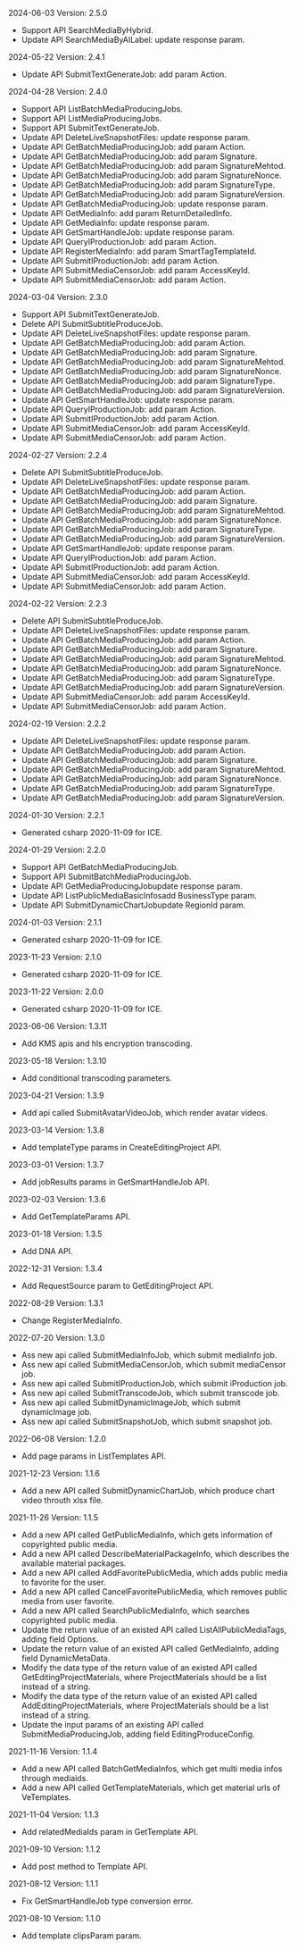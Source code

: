 2024-06-03 Version: 2.5.0
- Support API SearchMediaByHybrid.
- Update API SearchMediaByAILabel: update response param.


2024-05-22 Version: 2.4.1
- Update API SubmitTextGenerateJob: add param Action.


2024-04-28 Version: 2.4.0
- Support API ListBatchMediaProducingJobs.
- Support API ListMediaProducingJobs.
- Support API SubmitTextGenerateJob.
- Update API DeleteLiveSnapshotFiles: update response param.
- Update API GetBatchMediaProducingJob: add param Action.
- Update API GetBatchMediaProducingJob: add param Signature.
- Update API GetBatchMediaProducingJob: add param SignatureMehtod.
- Update API GetBatchMediaProducingJob: add param SignatureNonce.
- Update API GetBatchMediaProducingJob: add param SignatureType.
- Update API GetBatchMediaProducingJob: add param SignatureVersion.
- Update API GetBatchMediaProducingJob: update response param.
- Update API GetMediaInfo: add param ReturnDetailedInfo.
- Update API GetMediaInfo: update response param.
- Update API GetSmartHandleJob: update response param.
- Update API QueryIProductionJob: add param Action.
- Update API RegisterMediaInfo: add param SmartTagTemplateId.
- Update API SubmitIProductionJob: add param Action.
- Update API SubmitMediaCensorJob: add param AccessKeyId.
- Update API SubmitMediaCensorJob: add param Action.


2024-03-04 Version: 2.3.0
- Support API SubmitTextGenerateJob.
- Delete API SubmitSubtitleProduceJob.
- Update API DeleteLiveSnapshotFiles: update response param.
- Update API GetBatchMediaProducingJob: add param Action.
- Update API GetBatchMediaProducingJob: add param Signature.
- Update API GetBatchMediaProducingJob: add param SignatureMehtod.
- Update API GetBatchMediaProducingJob: add param SignatureNonce.
- Update API GetBatchMediaProducingJob: add param SignatureType.
- Update API GetBatchMediaProducingJob: add param SignatureVersion.
- Update API GetSmartHandleJob: update response param.
- Update API QueryIProductionJob: add param Action.
- Update API SubmitIProductionJob: add param Action.
- Update API SubmitMediaCensorJob: add param AccessKeyId.
- Update API SubmitMediaCensorJob: add param Action.


2024-02-27 Version: 2.2.4
- Delete API SubmitSubtitleProduceJob.
- Update API DeleteLiveSnapshotFiles: update response param.
- Update API GetBatchMediaProducingJob: add param Action.
- Update API GetBatchMediaProducingJob: add param Signature.
- Update API GetBatchMediaProducingJob: add param SignatureMehtod.
- Update API GetBatchMediaProducingJob: add param SignatureNonce.
- Update API GetBatchMediaProducingJob: add param SignatureType.
- Update API GetBatchMediaProducingJob: add param SignatureVersion.
- Update API GetSmartHandleJob: update response param.
- Update API QueryIProductionJob: add param Action.
- Update API SubmitIProductionJob: add param Action.
- Update API SubmitMediaCensorJob: add param AccessKeyId.
- Update API SubmitMediaCensorJob: add param Action.


2024-02-22 Version: 2.2.3
- Delete API SubmitSubtitleProduceJob.
- Update API DeleteLiveSnapshotFiles: update response param.
- Update API GetBatchMediaProducingJob: add param Action.
- Update API GetBatchMediaProducingJob: add param Signature.
- Update API GetBatchMediaProducingJob: add param SignatureMehtod.
- Update API GetBatchMediaProducingJob: add param SignatureNonce.
- Update API GetBatchMediaProducingJob: add param SignatureType.
- Update API GetBatchMediaProducingJob: add param SignatureVersion.
- Update API SubmitMediaCensorJob: add param AccessKeyId.
- Update API SubmitMediaCensorJob: add param Action.


2024-02-19 Version: 2.2.2
- Update API DeleteLiveSnapshotFiles: update response param.
- Update API GetBatchMediaProducingJob: add param Action.
- Update API GetBatchMediaProducingJob: add param Signature.
- Update API GetBatchMediaProducingJob: add param SignatureMehtod.
- Update API GetBatchMediaProducingJob: add param SignatureNonce.
- Update API GetBatchMediaProducingJob: add param SignatureType.
- Update API GetBatchMediaProducingJob: add param SignatureVersion.


2024-01-30 Version: 2.2.1
- Generated csharp 2020-11-09 for ICE.

2024-01-29 Version: 2.2.0
- Support API GetBatchMediaProducingJob.
- Support API SubmitBatchMediaProducingJob.
- Update API GetMediaProducingJobupdate response param.
- Update API ListPublicMediaBasicInfosadd BusinessType param.
- Update API SubmitDynamicChartJobupdate RegionId param.


2024-01-03 Version: 2.1.1
- Generated csharp 2020-11-09 for ICE.

2023-11-23 Version: 2.1.0
- Generated csharp 2020-11-09 for ICE.

2023-11-22 Version: 2.0.0
- Generated csharp 2020-11-09 for ICE.

2023-06-06 Version: 1.3.11
- Add KMS apis and hls encryption transcoding.

2023-05-18 Version: 1.3.10
- Add conditional transcoding parameters.

2023-04-21 Version: 1.3.9
- Add api called SubmitAvatarVideoJob, which render avatar videos.

2023-03-14 Version: 1.3.8
- Add templateType params in CreateEditingProject API.

2023-03-01 Version: 1.3.7
- Add jobResults params in GetSmartHandleJob API.

2023-02-03 Version: 1.3.6
- Add GetTemplateParams API.

2023-01-18 Version: 1.3.5
- Add DNA API.

2022-12-31 Version: 1.3.4
- Add RequestSource param to GetEditingProject API.

2022-08-29 Version: 1.3.1
- Change RegisterMediaInfo.

2022-07-20 Version: 1.3.0
- Ass new api called SubmitMediaInfoJob, which submit mediaInfo job.
- Ass new api called SubmitMediaCensorJob, which submit mediaCensor job.
- Ass new api called SubmitIProductionJob, which submit iProduction job.
- Ass new api called SubmitTranscodeJob, which submit transcode job.
- Ass new api called SubmitDynamicImageJob, which submit dynamicImage job.
- Ass new api called SubmitSnapshotJob, which submit snapshot job.

2022-06-08 Version: 1.2.0
- Add page params in ListTemplates API.

2021-12-23 Version: 1.1.6
- Add a new API called SubmitDynamicChartJob, which produce chart video throuth xlsx file.

2021-11-26 Version: 1.1.5
- Add a new API called GetPublicMediaInfo, which gets information of copyrighted public media.
- Add a new API called DescribeMaterialPackageInfo, which describes the available material packages.
- Add a new API called AddFavoritePublicMedia, which adds public media to favorite for the user.
- Add a new API called CancelFavoritePublicMedia, which removes public media from user favorite.
- Add a new API called SearchPublicMediaInfo, which searches copyrighted public media.
- Update the return value of an existed API called ListAllPublicMediaTags, adding field Options.
- Update the return value of an existed API called GetMediaInfo, adding field DynamicMetaData.
- Modify the data type of the return value of an existed API called GetEditingProjectMaterials, where ProjectMaterials should be a list instead of a string.
- Modify the data type of the return value of an existed API called AddEditingProjectMaterials, where ProjectMaterials should be a list instead of a string.
- Update the input params of an existing API called SubmitMediaProducingJob, adding field EditingProduceConfig.

2021-11-16 Version: 1.1.4
- Add a new API called BatchGetMediaInfos, which get multi media infos through mediaids.
- Add a new API called GetTemplateMaterials, which get material urls of VeTemplates.

2021-11-04 Version: 1.1.3
- Add relatedMediaIds param in GetTemplate API.

2021-09-10 Version: 1.1.2
- Add post method to Template API.

2021-08-12 Version: 1.1.1
- Fix GetSmartHandleJob type conversion error.

2021-08-10 Version: 1.1.0
- Add template clipsParam param.

